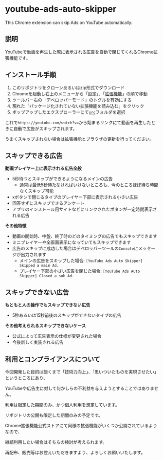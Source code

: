 # youtube-ads-auto-skipper
This Chrome extension can skip Ads on YouTube automatically.

## 説明

YouTubeで動画を再生した際に表示される広告を自動で閉じてくれるChrome拡張機能です。

## インストール手順

1. このリポジトリをクローンあるいはzip形式でダウンロード
2. Chromeを起動し右上のメニューから「設定」、「[拡張機能](chrome://extensions/)」の順で移動
3. ツールバー右の「デベロッパーモード」のトグルを有効にする
4. 現れた「パッケージ化されていない拡張機能を読み込む」をクリック
5. ポップアップしたエクスプローラーにて[`src`](https://github.com/oioigohan/youtube-ads-auto-skipper/tree/main/src)フォルダを選択

これで`https://youtube.com/watch?v=`から始まるリンクにて動画を再生したときに自動で広告がスキップされます。

うまくスキップされない場合は拡張機能とブラウザの更新を行ってください。

## スキップできる広告

**動画プレイヤー上に表示される広告全般**

- 5秒待つとスキップができるようになるメインの広告
  - 通常は最低5秒待たなければいけないところも、今のところほぼ待ち時間なくスキップ可能
- xボタンで閉じるタイプのプレイヤー下部に表示される小さい広告
- 回答せずにスキップできるアンケート
- アプリのインストール用サイトなどにリンクされたボタンが一定時間表示される広告

**その他特徴**

- 動画の開始時、中盤、終了時のどのタイミングの広告でもスキップできます
- ミニプレイヤーや全画面表示になっていてもスキップできます
- 広告のスキップに成功した場合はデベロッパーツールの`Console`にメッセージが出力されます
  - メインの広告をスキップした場合: `[YouTube Ads Auto Skipper] Skipped a main Ad.`
  - プレイヤー下部の小さい広告を閉じた場合: `[YouTube Ads Auto Skipper] Closed a sub Ad.`

## スキップできない広告

**もともと人の操作でもスキップできない広告**

- 5秒あるいは15秒前後のスキップができないタイプの広告

**その他考えられるスキップできないケース**

- 公式によって広告表示の仕様が変更された場合
- 今後新しく実装される広告

## 利用とコンプライアンスについて

今回開発した目的は飽くまで「技術力向上」、「思いついたものを実現させたい」というところにあり、

YouTubeや広告主に対して何かしらの不利益を与えようとすることではありません。

利用は限定した期間のみ、かつ個人利用を想定しています。

リポジトリの公開も限定した期間のみの予定です。

Chrome拡張機能公式ストアにて同様の拡張機能がいくつか公開されているようなので、

継続利用したい場合はそちらの検討が考えられます。

再配布、販売等はお控えいただきますよう、よろしくお願いいたします。

